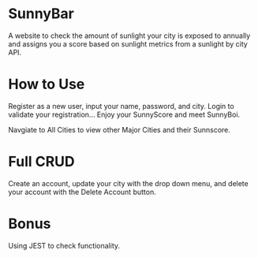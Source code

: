 # SunnyBar

A website to check the amount of sunlight your city is exposed to annually and assigns you a score based on sunlight metrics from a sunlight by city API.

# How to Use

Register as a new user, input your name, password, and city. Login to validate your registration... Enjoy your SunnyScore and meet SunnyBoi.

Navgiate to All Cities to view other Major Cities and their Sunnscore.

# Full CRUD

Create an account, update your city with the drop down menu, and delete your account with the Delete Account button.

# Bonus

Using JEST to check functionality.


